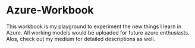 # Azure-Workbook
This workbook is my playground to experiment the new things I learn in Azure. All working models would be uploaded for future azure enthusiasts. Alos, check out my medium for detailed descriptions as well.
